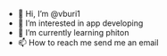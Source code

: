 - 👋 Hi, I’m @vburi1
- 👀 I’m interested in app developing
- 🌱 I’m currently learning phiton
- 📫 How to reach me send me an email

<!---
vburi1/vburi1 is an normal student.
You can click the Preview link to take a look at your changes.
--->
